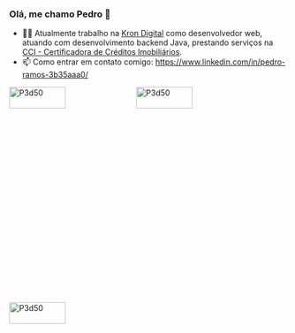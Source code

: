 ### Olá, me chamo Pedro 👋

- :man_technologist: Atualmente trabalho na <a href="https://www.kron.digital/site/">Kron Digital</a> como desenvolvedor web, atuando com desenvolvimento backend Java, prestando serviços na <a href="https://www.cci.imb.br/">CCI - Certificadora de Créditos Imobiliários</a>.
- 📫 Como entrar em contato comigo: https://www.linkedin.com/in/pedro-ramos-3b35aaa0/
<img align="left" src="https://github-readme-stats.vercel.app/api?username=P3d50&show_icons=true&locale=en" alt="P3d50" width="45%" height="10%"/>
<img align="center" src="https://github-readme-streak-stats.herokuapp.com/?user=P3d50&" alt="P3d50" width="45%" height="10%"/>
<img align="left" src="https://github-readme-stats.vercel.app/api/top-langs?username=P3d50&show_icons=true&locale=en&layout=compact" alt="P3d50" width="45%" height="10%"/>
